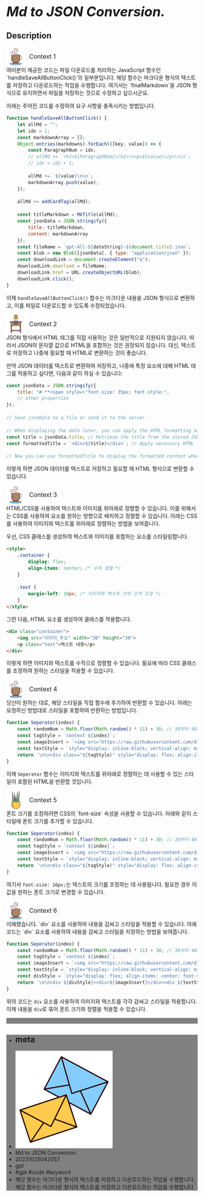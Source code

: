 # **<span style="font-size: 35px; font-style: italic;">Md to JSON Conversion.</span>**

## Description




<div style="display: flex; align-items: center; font-size: 16px;"><div><img src="https://raw.githubusercontent.com/d10000usd/WebDocuments/main/public/icon/space/workspace-vector-free-icon-set-30.png" width="50" height="50" style="vertical-align: middle;" /></div><div style="display: inline-block; vertical-align: middle; margin-left: 10px; font-size: 16px;">Context 1</div></div>
여러분이 제공한 코드는 파일 다운로드를 처리하는 JavaScript 함수인 `handleSaveAllButtonClick()`의 일부분입니다. 해당 함수는 마크다운 형식의 텍스트를 저장하고 다운로드하는 작업을 수행합니다. 여기서는 `finalMarkdown`을 JSON 형식으로 유지하면서 파일을 저장하는 것으로 수정하고 싶으시군요.

아래는 주어진 코드를 수정하여 요구 사항을 충족시키는 방법입니다.

```javascript
function handleSaveAllButtonClick() {
    let allMd = "";
    let idx = 1;
    const markdownArray = [];
    Object.entries(markdowns).forEach(([key, value]) => {
        const ParagraphNum = idx;
        // allMd += `<h2>${ParagraphNum}</h2>\n<p>${value}</p>\n\n`;
        // idx = idx + 1;

        allMd += `${value}\n\n`;
        markdownArray.push(value);
    });

    allMd += addCardTag(allMd);

    const titleMarkdown = MkTitle(allMd);
    const jsonData = JSON.stringify({
        title: titleMarkdown,
        content: markdownArray
    });
    const fileName = `gpt-All-${dateString}-${document.title}.json`;
    const blob = new Blob([jsonData], { type: "application/json" });
    const downloadLink = document.createElement("a");
    downloadLink.download = fileName;
    downloadLink.href = URL.createObjectURL(blob);
    downloadLink.click();
}
```

이제 `handleSaveAllButtonClick()` 함수는 마크다운 내용을 JSON 형식으로 변환하고, 이를 파일로 다운로드할 수 있도록 수정되었습니다.





<div style="display: flex; align-items: center; font-size: 16px;"><div><img src="https://raw.githubusercontent.com/d10000usd/WebDocuments/main/public/icon/space/workspace-vector-free-icon-set-33.png" width="50" height="50" style="vertical-align: middle;" /></div><div style="display: inline-block; vertical-align: middle; margin-left: 10px; font-size: 16px;">Context 2</div></div>
JSON 형식에서 HTML 태그를 직접 사용하는 것은 일반적으로 지원되지 않습니다. 따라서 JSON의 문자열 값으로 HTML을 포함하는 것은 권장되지 않습니다. 대신, 텍스트로 저장하고 나중에 필요할 때 HTML로 변환하는 것이 좋습니다.

만약 JSON 데이터를 텍스트로 변환하여 저장하고, 나중에 특정 요소에 대해 HTML 태그를 적용하고 싶다면, 다음과 같이 하실 수 있습니다:

```javascript
const jsonData = JSON.stringify({
    title: "# **<span style=\"font-size: 35px; font-style:",
    // other properties
});

// Save jsonData to a file or send it to the server

// When displaying the data later, you can apply the HTML formatting as needed
const title = jsonData.title; // Retrieve the title from the stored JSON data
const formattedTitle = `<div>${title}</div>`; // Apply necessary HTML formatting

// Now you can use formattedTitle to display the formatted content where needed
```

이렇게 하면 JSON 데이터를 텍스트로 저장하고 필요할 때 HTML 형식으로 변환할 수 있습니다.





<div style="display: flex; align-items: center; font-size: 16px;"><div><img src="https://raw.githubusercontent.com/d10000usd/WebDocuments/main/public/icon/space/workspace-vector-free-icon-set-30.png" width="50" height="50" style="vertical-align: middle;" /></div><div style="display: inline-block; vertical-align: middle; margin-left: 10px; font-size: 16px;">Context 3</div></div>
HTML/CSS를 사용하여 텍스트와 이미지를 위아래로 정렬할 수 있습니다. 이를 위해서는 CSS를 사용하여 요소를 원하는 방향으로 배치하고 정렬할 수 있습니다. 아래는 CSS를 사용하여 이미지와 텍스트를 위아래로 정렬하는 방법을 보여줍니다.

우선, CSS 클래스를 생성하여 텍스트와 이미지를 포함하는 요소를 스타일링합니다.

```html
<style>
    .container {
        display: flex;
        align-items: center; /* 수직 정렬 */
    }

    .text {
        margin-left: 10px; /* 이미지와 텍스트 간의 간격 조정 */
    }
</style>
```

그런 다음, HTML 요소를 생성하여 클래스를 적용합니다.

```html
<div class="container">
    <img src="이미지_주소" width="30" height="30">
    <p class="text">텍스트 내용</p>
</div>
```

이렇게 하면 이미지와 텍스트를 수직으로 정렬할 수 있습니다. 필요에 따라 CSS 클래스를 조정하여 원하는 스타일을 적용할 수 있습니다.





<div style="display: flex; align-items: center; font-size: 16px;"><div><img src="https://raw.githubusercontent.com/d10000usd/WebDocuments/main/public/icon/space/workspace-vector-free-icon-set-30.png" width="50" height="50" style="vertical-align: middle;" /></div><div style="display: inline-block; vertical-align: middle; margin-left: 10px; font-size: 16px;">Context 4</div></div>
당신이 원하는 대로, 해당 스타일을 직접 함수에 추가하여 반환할 수 있습니다. 아래는 요청하신 방법대로 스타일을 포함하여 반환하는 방법입니다.

```javascript
function Seperator(index) {
    const randomNum = Math.floor(Math.random() * 11) + 30; // 30부터 40까지의 랜덤한 숫자 생성
    const tagStyle = `context ${index}`;
    const imageInsert = `<img src="https://raw.githubusercontent.com/d10000usd/WebDocuments/main/public/icon/space/workspace-vector-free-icon-set-${randomNum}.png" width="30" height="30" style="vertical-align: middle;" />`;
    const textStyle = `style="display: inline-block; vertical-align: middle; margin-left: 10px;"`;
    return `\n\n<div class="${tagStyle}" style="display: flex; align-items: center;">${imageInsert}<p ${textStyle}>${tagStyle}</p></div>`;
}
```

이제 `Seperator` 함수는 이미지와 텍스트를 위아래로 정렬하는 데 사용할 수 있는 스타일이 포함된 HTML을 반환할 것입니다.





<div style="display: flex; align-items: center; font-size: 16px;"><div><img src="https://raw.githubusercontent.com/d10000usd/WebDocuments/main/public/icon/space/workspace-vector-free-icon-set-36.png" width="50" height="50" style="vertical-align: middle;" /></div><div style="display: inline-block; vertical-align: middle; margin-left: 10px; font-size: 16px;">Context 5</div></div>
폰트 크기를 조정하려면 CSS의 `font-size` 속성을 사용할 수 있습니다. 아래와 같이 스타일에 폰트 크기를 추가할 수 있습니다.

```javascript
function Seperator(index) {
    const randomNum = Math.floor(Math.random() * 11) + 30; // 30부터 40까지의 랜덤한 숫자 생성
    const tagStyle = `context ${index}`;
    const imageInsert = `<img src="https://raw.githubusercontent.com/d10000usd/WebDocuments/main/public/icon/space/workspace-vector-free-icon-set-${randomNum}.png" width="30" height="30" style="vertical-align: middle;" />`;
    const textStyle = `style="display: inline-block; vertical-align: middle; margin-left: 10px; font-size: 16px;"`;
    return `\n\n<div class="${tagStyle}" style="display: flex; align-items: center;">${imageInsert}<p ${textStyle}>${tagStyle}</p></div>`;
}
```

여기서 `font-size: 16px;`는 텍스트의 크기를 조정하는 데 사용됩니다. 필요한 경우 이 값을 원하는 폰트 크기로 변경할 수 있습니다.





<div style="display: flex; align-items: center; font-size: 16px;"><div><img src="https://raw.githubusercontent.com/d10000usd/WebDocuments/main/public/icon/space/workspace-vector-free-icon-set-30.png" width="50" height="50" style="vertical-align: middle;" /></div><div style="display: inline-block; vertical-align: middle; margin-left: 10px; font-size: 16px;">Context 6</div></div>
이해했습니다. `div` 요소를 사용하여 내용을 감싸고 스타일을 적용할 수 있습니다. 아래 코드는 `div` 요소를 사용하여 내용을 감싸고 스타일을 지정하는 방법을 보여줍니다.

```javascript
function Seperator(index) {
    const randomNum = Math.floor(Math.random() * 11) + 30; // 30부터 40까지의 랜덤한 숫자 생성
    const tagStyle = `context ${index}`;
    const imageInsert = `<img src="https://raw.githubusercontent.com/d10000usd/WebDocuments/main/public/icon/space/workspace-vector-free-icon-set-${randomNum}.png" width="30" height="30" style="vertical-align: middle;" />`;
    const textStyle = `style="display: inline-block; vertical-align: middle; margin-left: 10px; font-size: 16px;"`;
    const divStyle = `style="display: flex; align-items: center; font-size: 16px;"`;
    return `\n\n<div ${divStyle}><div>${imageInsert}</div><div ${textStyle}>${tagStyle}</div></div>`;
}
```

위의 코드는 `div` 요소를 사용하여 이미지와 텍스트를 각각 감싸고 스타일을 적용합니다. 이제 내용을 `div`로 묶어 폰트 크기와 정렬을 적용할 수 있습니다.



<div style="background-color: grey; height: 15px;"></div>







<div style="background-color: grey; ">  

- ## meta   
- ![ex_screenshot](https://raw.githubusercontent.com/d10000usd/WebDocuments/main/public/icon/space/workspace-vector-free-icon-set-39.png)  
- Md to JSON Conversion.  
- 20231025042057  
- gpt  
- #gpt #code #keyword  
- 해당 함수는 마크다운 형식의 텍스트를 저장하고 다운로드하는 작업을 수행합니다,해당 함수는 마크다운 형식의 텍스트를 저장하고 다운로드하는 작업을 수행합니다  
</div> 
